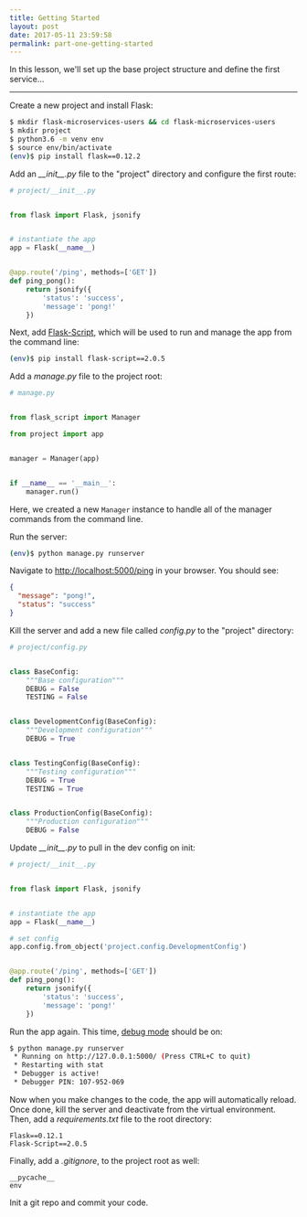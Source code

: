 ```yaml
---
title: Getting Started
layout: post
date: 2017-05-11 23:59:58
permalink: part-one-getting-started
---
```


In this lesson, we'll set up the base project structure and define the first service...

---

Create a new project and install Flask:

```sh
$ mkdir flask-microservices-users && cd flask-microservices-users
$ mkdir project
$ python3.6 -m venv env
$ source env/bin/activate
(env)$ pip install flask==0.12.2
```

Add an *\_\_init\_\_.py* file to the "project" directory and configure the first route:

```python
# project/__init__.py


from flask import Flask, jsonify


# instantiate the app
app = Flask(__name__)


@app.route('/ping', methods=['GET'])
def ping_pong():
    return jsonify({
        'status': 'success',
        'message': 'pong!'
    })
```

Next, add [Flask-Script](https://flask-script.readthedocs.io/en/latest/), which will be used to run and manage the app from the command line:

```sh
(env)$ pip install flask-script==2.0.5
```

Add a *manage.py* file to the project root:

```python
# manage.py


from flask_script import Manager

from project import app


manager = Manager(app)


if __name__ == '__main__':
    manager.run()
```

Here, we created a new `Manager` instance to handle all of the manager commands from the command line.

Run the server:

```sh
(env)$ python manage.py runserver
```

Navigate to [http://localhost:5000/ping](http://localhost:5000/ping) in your browser. You should see:

```json
{
  "message": "pong!",
  "status": "success"
}
```

Kill the server and add a new file called *config.py* to the "project" directory:

```python
# project/config.py


class BaseConfig:
    """Base configuration"""
    DEBUG = False
    TESTING = False


class DevelopmentConfig(BaseConfig):
    """Development configuration"""
    DEBUG = True


class TestingConfig(BaseConfig):
    """Testing configuration"""
    DEBUG = True
    TESTING = True


class ProductionConfig(BaseConfig):
    """Production configuration"""
    DEBUG = False
```

Update *\_\_init\_\_.py* to pull in the dev config on init:

```python
# project/__init__.py


from flask import Flask, jsonify


# instantiate the app
app = Flask(__name__)

# set config
app.config.from_object('project.config.DevelopmentConfig')


@app.route('/ping', methods=['GET'])
def ping_pong():
    return jsonify({
        'status': 'success',
        'message': 'pong!'
    })
```

Run the app again. This time, [debug mode](http://flask.pocoo.org/docs/0.12/quickstart/#debug-mode) should be on:

```sh
$ python manage.py runserver
 * Running on http://127.0.0.1:5000/ (Press CTRL+C to quit)
 * Restarting with stat
 * Debugger is active!
 * Debugger PIN: 107-952-069
```

Now when you make changes to the code, the app will automatically reload. Once done, kill the server and deactivate from the virtual environment. Then, add a *requirements.txt* file to the root directory:

```
Flask==0.12.1
Flask-Script==2.0.5
```

Finally, add a *.gitignore*, to the project root as well:

```
__pycache__
env
```

Init a git repo and commit your code.
